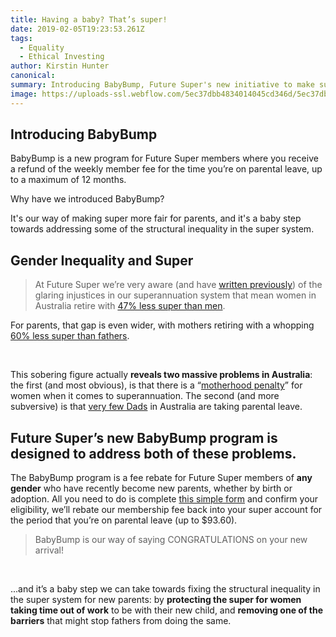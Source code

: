 ```yaml
---
title: Having a baby? That’s super!
date: 2019-02-05T19:23:53.261Z
tags: 
  - Equality
  - Ethical Investing
author: Kirstin Hunter
canonical: 
summary: Introducing BabyBump, Future Super's new initiative to make super more fair for parents.
image: https://uploads-ssl.webflow.com/5ec37dbb4834014045cd346d/5ec37dbc4834014ad9cd3e36_having%20a%20baby%20(1).png
---
```


Introducing BabyBump
--------------------

BabyBump is a new program for Future Super members where you receive a refund of the weekly member fee for the time you’re on parental leave, up to a maximum of 12 months.

Why have we introduced BabyBump?

It's our way of making super more fair for parents, and it's a baby step towards addressing some of the structural inequality in the super system.

Gender Inequality and Super
---------------------------

> At Future Super we’re very aware (and have [written previously](https://www.myfuturesuper.com.au/blog/making-superannuation-just-a-little-more-super-for-women)) of the glaring injustices in our superannuation system that mean women in Australia retire with [47% less super than men](http://makesuperfair.com.au/).

For parents, that gap is even wider, with mothers retiring with a whopping [60% less super than fathers](https://percapita.org.au/research/not-so-super/).

 

This sobering figure actually **reveals two massive problems in Australia**: the first (and most obvious), is that there is a “[motherhood penalty](https://percapita.org.au/research/not-so-super/)” for women when it comes to superannuation. The second (and more subversive) is that [very few Dads](https://www.wgea.gov.au/sites/default/files/Parental-leave-and-gender-equality.pdf) in Australia are taking parental leave.

**Future Super’s new BabyBump program is designed to address both of these problems.**
--------------------------------------------------------------------------------------

The BabyBump program is a fee rebate for Future Super members of **any gender** who have recently become new parents, whether by birth or adoption. All you need to do is complete [this simple form](https://myfuturesuper.com.au/babybump) and confirm your eligibility, we’ll rebate our membership fee back into your super account for the period that you’re on parental leave (up to $93.60).

> BabyBump is our way of saying CONGRATULATIONS on your new arrival!

 

...and it’s a baby step we can take towards fixing the structural inequality in the super system for new parents: by **protecting the super for women taking time out of work** to be with their new child, and **removing one of the barriers** that might stop fathers from doing the same.

